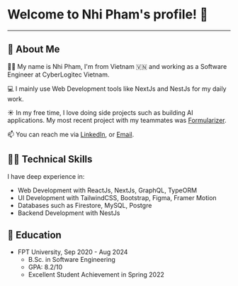 # Welcome to Nhi Pham's profile! 👋
---

## 🚀 About Me

🕵️‍♀️ My name is Nhi Pham, I'm from Vietnam 🇻🇳 and working as a Software Engineer at CyberLogitec Vietnam.

💻 I mainly use Web Development tools like NextJs and NestJs for my daily work.

☀️ In my free time, I love doing side projects such as building AI applications. My most recent project with my teammates was [Formularizer](https://formularizer.com).

📫 You can reach me via [LinkedIn](https://www.linkedin.com/in/thiennhi/), or [Email](thienphamnhi@gmail.com).

## 👩‍💻 Technical Skills

I have deep experience in:
- Web Development with ReactJs, NextJs, GraphQL, TypeORM
- UI Development with TailwindCSS, Bootstrap, Figma, Framer Motion 
- Databases such as Firestore, MySQL, Postgre
- Backend Development with NestJs

## 🏫 Education

- FPT University, Sep 2020 - Aug 2024
  - B.Sc. in Software Engineering
  - GPA: 8.2/10
  - Excellent Student Achievement in Spring 2022
